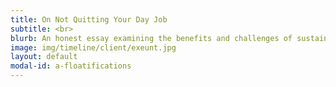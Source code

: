 ```yaml
---
title: On Not Quitting Your Day Job
subtitle: <br>
blurb: An honest essay examining the benefits and challenges of sustaining a creative career and a day job.
image: img/timeline/client/exeunt.jpg
layout: default
modal-id: a-floatifications
---
```


